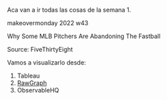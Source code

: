 Aca van a ir todas las cosas de la semana 1.

makeovermonday 2022 w43

Why Some MLB Pitchers Are Abandoning The Fastball

Source: FiveThirtyEight

Vamos a visualizarlo desde:

1. Tableau
2. [RawGraph](https://aaizemberg.github.io/ecd2022a/s1/bump.html)
3. ObservableHQ
